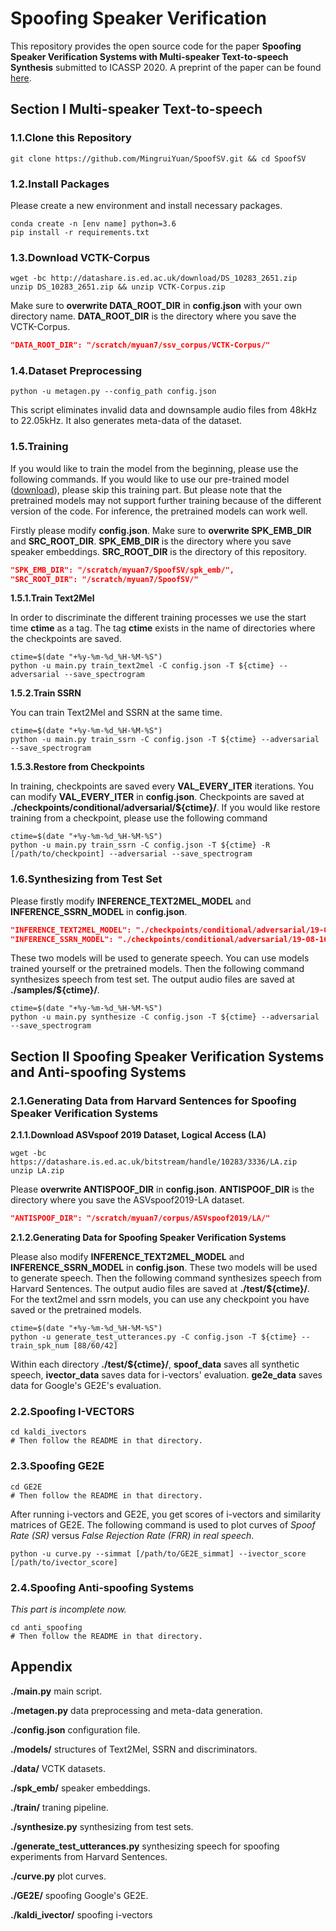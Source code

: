 # Spoofing Speaker Verification

This repository provides the open source code for the paper **Spoofing Speaker Verification Systems with Multi-speaker Text-to-speech Synthesis** submitted to ICASSP 2020. A preprint of the paper can be found [here](https://arxiv.org/abs/1910.13054).

## Section I Multi-speaker Text-to-speech

### 1.1.Clone this Repository

```shell
git clone https://github.com/MingruiYuan/SpoofSV.git && cd SpoofSV
```

### 1.2.Install Packages

Please create a new environment and install necessary packages.

```shell
conda create -n [env name] python=3.6
pip install -r requirements.txt
```

### 1.3.Download VCTK-Corpus

```shell
wget -bc http://datashare.is.ed.ac.uk/download/DS_10283_2651.zip
unzip DS_10283_2651.zip && unzip VCTK-Corpus.zip
```

Make sure to **overwrite DATA_ROOT_DIR** in **config.json** with your own directory name. **DATA_ROOT_DIR** is the directory where you save the VCTK-Corpus.

```json
"DATA_ROOT_DIR": "/scratch/myuan7/ssv_corpus/VCTK-Corpus/"
```

### 1.4.Dataset Preprocessing

```shell
python -u metagen.py --config_path config.json
```

This script eliminates invalid data and downsample audio files from 48kHz to 22.05kHz. It also generates meta-data of the dataset.

### 1.5.Training

If you would like to train the model from the beginning, please use the following commands. If you would like to use our pre-trained model ([download](https://drive.google.com/open?id=14Yyf5XznRartjxoGZS-e8jP0BR6xZDlP)), please skip this training part. But please note that the pretrained models may not support further training because of the different version of the code. For inference, the pretrained models can work well.

Firstly please modify **config.json**. Make sure to **overwrite SPK_EMB_DIR** and  **SRC_ROOT_DIR**. **SPK_EMB_DIR** is the directory where you save speaker embeddings. **SRC_ROOT_DIR** is the directory of this repository. 

```json
"SPK_EMB_DIR": "/scratch/myuan7/SpoofSV/spk_emb/",
"SRC_ROOT_DIR": "/scratch/myuan7/SpoofSV/"
```

**1.5.1.Train Text2Mel**

In order to discriminate the different training processes we use the start time **ctime** as a tag. The tag **ctime** exists in the name of directories where the checkpoints are saved.

```shell
ctime=$(date "+%y-%m-%d_%H-%M-%S")
python -u main.py train_text2mel -C config.json -T ${ctime} --adversarial --save_spectrogram 
```

**1.5.2.Train SSRN**

You can train Text2Mel and SSRN at the same time.

```shell
ctime=$(date "+%y-%m-%d_%H-%M-%S")
python -u main.py train_ssrn -C config.json -T ${ctime} --adversarial --save_spectrogram
```

**1.5.3.Restore from Checkpoints**

In training, checkpoints are saved every **VAL_EVERY_ITER** iterations. You can modify **VAL_EVERY_ITER** in **config.json**. Checkpoints are saved at **./checkpoints/conditional/adversarial/${ctime}/**. If you would like restore training from a checkpoint, please use the following command

```shell
ctime=$(date "+%y-%m-%d_%H-%M-%S")
python -u main.py train_ssrn -C config.json -T ${ctime} -R [/path/to/checkpoint] --adversarial --save_spectrogram 
```

### 1.6.Synthesizing from Test Set

Please firstly modify **INFERENCE_TEXT2MEL_MODEL** and **INFERENCE_SSRN_MODEL** in **config.json**. 

```json
"INFERENCE_TEXT2MEL_MODEL": "./checkpoints/conditional/adversarial/19-08-17_13-05-42/text2mel_iteration_538001.tar.pth",
"INFERENCE_SSRN_MODEL": "./checkpoints/conditional/adversarial/19-08-16_15-21-21/ssrn_iteration_308001.tar.pth"
```

These two models will be used to generate speech. You can use models trained yourself or the pretrained models. Then the following command synthesizes speech from test set. The output audio files are saved at **./samples/${ctime}/**.

```shell
ctime=$(date "+%y-%m-%d_%H-%M-%S")
python -u main.py synthesize -C config.json -T ${ctime} --adversarial --save_spectrogram
```

## Section II Spoofing Speaker Verification Systems and Anti-spoofing Systems

### 2.1.Generating Data from Harvard Sentences for Spoofing Speaker Verification Systems

**2.1.1.Download ASVspoof 2019 Dataset, Logical Access (LA)**

```shell
wget -bc https://datashare.is.ed.ac.uk/bitstream/handle/10283/3336/LA.zip
unzip LA.zip
```

Please **overwrite ANTISPOOF_DIR** in **config.json**. **ANTISPOOF_DIR** is the directory where you save the ASVspoof2019-LA dataset.

```json
"ANTISPOOF_DIR": "/scratch/myuan7/corpus/ASVspoof2019/LA/"
```

**2.1.2.Generating Data for Spoofing Speaker Verification Systems**

Please also modify **INFERENCE_TEXT2MEL_MODEL** and **INFERENCE_SSRN_MODEL** in **config.json**. These two models will be used to generate speech. Then the following command synthesizes speech from Harvard Sentences. The output audio files are saved at **./test/${ctime}/**. For the text2mel and ssrn models, you can use any checkpoint you have saved or the pretrained models.

```shell
ctime=$(date "+%y-%m-%d_%H-%M-%S")
python -u generate_test_utterances.py -C config.json -T ${ctime} --train_spk_num [88/60/42]
```

Within each directory **./test/${ctime}/**, **spoof_data** saves all synthetic speech, **ivector_data** saves data for i-vectors' evaluation. **ge2e_data** saves data for Google's GE2E's evaluation. 

### 2.2.Spoofing I-VECTORS

```shell
cd kaldi_ivectors
# Then follow the README in that directory.
```

### 2.3.Spoofing GE2E

```shell
cd GE2E
# Then follow the README in that directory.
```

After running i-vectors and GE2E, you get scores of i-vectors and similarity matrices of GE2E. The following command is used to plot curves of *Spoof Rate (SR)* versus *False Rejection Rate (FRR) in real speech*.

```shell
python -u curve.py --simmat [/path/to/GE2E_simmat] --ivector_score [/path/to/ivector_score]
```

### 2.4.Spoofing Anti-spoofing Systems

*This part is incomplete now.*

```shell
cd anti_spoofing
# Then follow the README in that directory.
```

## Appendix

**./main.py**  main script.

**./metagen.py** data preprocessing and meta-data generation.

**./config.json** configuration file.

**./models/**  structures of Text2Mel, SSRN and discriminators.

**./data/** VCTK datasets.

**./spk_emb/** speaker embeddings.

**./train/** traning pipeline.

**./synthesize.py** synthesizing from test sets.

**./generate_test_utterances.py** synthesizing speech for spoofing experiments from Harvard Sentences.

**./curve.py** plot curves.

**./GE2E/** spoofing Google's GE2E.

**./kaldi_ivector/** spoofing i-vectors